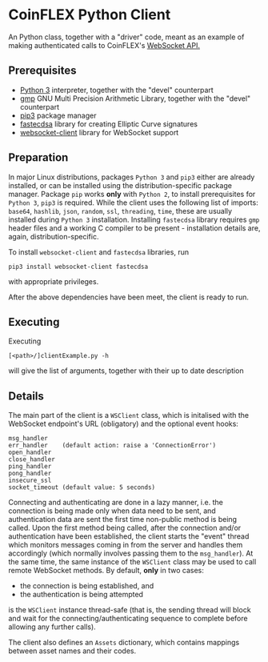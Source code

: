 
# CoinFLEX Python Client
An Python class, together with a "driver" code, meant as an example of making authenticated calls to CoinFLEX's [WebSocket API.](https://bitbucket.org/coinflex/api/src/master/WEBSOCKET-README.md)

## Prerequisites
- [Python 3][python] interpreter, together with the "devel" counterpart
- [gmp][gmp] GNU Multi Precision Arithmetic Library, together with the "devel" counterpart
- [pip3][pip] package manager
- [fastecdsa][fastecdsa] library for creating Elliptic Curve signatures
- [websocket-client][ws-client] library for WebSocket support

[python]:https://www.python.org/
[gmp]:https://gmplib.org/
[pip]:https://pip.pypa.io/en/stable/
[fastecdsa]:https://pypi.org/project/fastecdsa/
[ws-client]:https://pypi.org/project/websocket-client/

## Preparation
In major Linux distributions, packages `Python 3` and `pip3` either are already installed, or can be installed using the distribution-specific package manager.
Package `pip` works **only** with `Python 2`, to install prerequisites for `Python 3`, `pip3` is required.
While the client uses the following list of imports: `base64`, `hashlib`, `json`, `random`, `ssl`, `threading`, `time`, these are usually installed during `Python 3` installation.
Installing `fastecdsa` library requires `gmp` header files and a working C compiler to be present - installation details are, again, distribution-specific.

To install `websocket-client` and `fastecdsa` libraries, run
```
pip3 install websocket-client fastecdsa
```
with appropriate privileges.

After the above dependencies have been meet, the client is ready to run.

## Executing
Executing
```
[<path>/]clientExample.py -h
```
will give the list of arguments, together with their up to date description

## Details
The main part of the client is a `WSClient` class, which is initalised with the WebSocket endpoint's URL (obligatory) and the optional event hooks:
```
msg_handler
err_handler    (default action: raise a 'ConnectionError')
open_handler
close_handler
ping_handler
pong_handler
insecure_ssl
socket_timeout (default value: 5 seconds)
```

Connecting and authenticating are done in a lazy manner, i.e. the connection is being made only when data need to be sent, and authentication data are sent the first time non-public method is being called. Upon the first method being called, after the connection and/or authentication have been established, the client starts the "event" thread which monitors messages coming in from the server and handles them accordingly (which normally involves passing them to the `msg_handler`).
At the same time, the same instance of the `WSClient` class may be used to call remote WebSocket methods.
By default, **only** in two cases:

- the connection is being established, and
- the authentication is being attempted

is the `WSClient` instance thread-safe (that is, the sending thread will block and wait for the connecting/authenticating sequence to complete before allowing any further calls).

The client also defines an `Assets` dictionary, which contains mappings between asset names and their codes.
